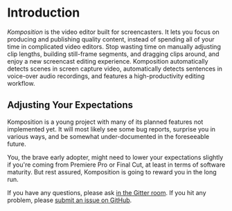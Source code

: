 # Introduction

_Komposition_ is the video editor built for screencasters. It lets you focus
on producing and publishing quality content, instead of spending all of your
time in complicated video editors. Stop wasting time on manually adjusting
clip lengths, building still-frame segments, and dragging clips around, and
enjoy a new screencast editing experience. Komposition automatically detects
scenes in screen capture video, automatically detects sentences in voice-over
audio recordings, and features a high-productivity editing workflow.

## Adjusting Your Expectations

Komposition is a young project with many of its planned features not
implemented yet. It will most likely see some bug reports, surprise you
in various ways, and be somewhat under-documented in the foreseeable future.

You, the brave early adopter, might need to lower your expectations slightly
if you're coming from Premiere Pro or Final Cut, at least in terms of software
maturity. But rest assured, Komposition is going to reward you in the long
run.

If you have any questions, please ask [in the Gitter
room](https://gitter.im/owickstrom/komposition). If you hit any problem,
please [submit an issue on GitHub](https://github.com/owickstrom/komposition).